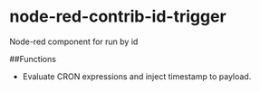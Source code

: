 # node-red-contrib-id-trigger
Node-red component for run by id

##Functions
* Evaluate CRON expressions and inject timestamp to payload.